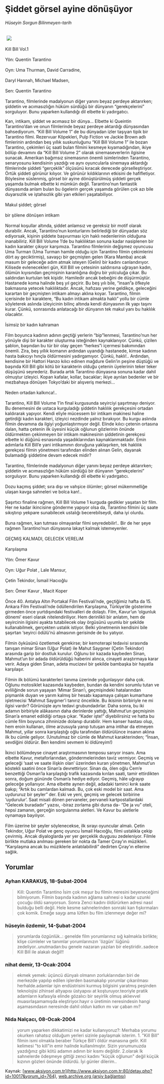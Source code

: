 # Şiddet görsel ayine dönüşüyor

*Hüseyin Sorgun Bilinmeyen-tarih*

<div>
 <font>
  <img border="0" height="1" src="/web/20040702051306im_/http://www.aksiyon.com.tr/images/blank.gif"/>
 </font>
 <font class="content">
  <p>
   <img border="0" hspace="5" src="http://web.archive.org/web/20040702051306im_/http://www.aksiyon.com.tr/resim/474/68.jpg" vspace="5"/>
  </p>
 </font>
 <font class="content">
  Kill Bill Vol.1
  <br>
   <br/>
   Yön: Quentin Tarantino
   <br/>
   <br/>
   Oyn: Uma Thurman, David Carradine,
   <br/>
   <br/>
   Daryl Hannah, Michael Madsen,
   <br/>
   <br/>
   Sen: Quentin Tarantino
   <br/>
   <br/>
   Tarantino, filmlerinde madalyonun diğer yanını beyaz perdeye aktarırken; şiddetin ve acımasızlığın hüküm sürdüğü bir dünyanın “gerekçelerini” sorguluyor. Bunu yaparken kullandığı dil elbette ki yadırgatıcı.
  </br>
 </font>
 <p>
  <font class="content">
   Kan, intikam, şiddet ve acımasız bir dünya…  Elbette ki Queintin Tarantino’dan ve onun filmlerinde beyaz perdeye aktardığı dünyasından bahsediyorum. “Kill Bill Volume 1” de bu dünyadan izler taşıyan tipik bir Tarantino filmi. Rezervuar Köpekleri, Pulp Fiction ve Jackie Brown adlı fimlerinin ardından beş yıllık suskunluğunu “Kill Bill Volume 1” ile bozan Tarantino, çekimleri üç saati bulan filmini kesmeye kıyamadığından, ikiye bölüp devamını da “Kill Bill Volume 2” olarak sinemaseverlerin ilgisine sunacak. Amerikan bağımsız sinemasının önemli isimlerinden Tarantino, senaryosunu kendisinin yazdığı ve aynı oyuncularla sinemaya aktardığı filmlerinde şiddeti “gerçeklik” ölçüsünü kıracak derecede görselleştiriyor. Örtük şiddeti görünür kılıyor. Ve görünür kıldıklarının etkisini de hafifletiyor. Böylesine süslenmiş, görsel bir ayine dönüştürülmüş şiddeti gerçek yaşamda bulmak elbette ki mümkün değil. Tarantino’nun fantastik dünyasında anlam bulan bu ögelerin gerçek yaşamda görülen çok azı bile duyarsızlık ve iştahsızlık gibi yan etkileri yaşatabiliyor.
   <br/>
   <br/>
   Makul şiddet; görsel
   <br/>
   <br/>
   bir şölene dönüşen intikam
   <br/>
   <br/>
   Normal koşullar altında, şiddet anlamsız ve gereksiz bir motif olarak durabilir. Ancak, Tarantino’nun konturlarını belirlediği bir dünyadan söz ediyorsak, kişinin şiddete başvurması için haklı nedenlerinin olduğuna inanabiliriz. Kill Bill Volume 1’de bu haklılıktan sonuna kadar nasiplenen bir kadın karakter çıkıyor karşımıza. Tarantino filmlerinin değişmez oyuncusu Uma Turman (Uma Turman hamile olduğu için Tarantino filmin çekimlerini dört ay geciktirmiş), savaşçı bir geçmişten gelen (Kara Mamba) ancak masum bir geleceğe adım atmak isteyen (Gelin) bir kadını canlandırıyor. Kilisede evlenecekleri gün, Kill Bill ve çetesinin saldırısına uğrayan kadın, ölümün kıyısından geçmişinin karanlığına doğru bir yolculuğa çıkar. Bu saldırıdan kurtulan tek kişidir. Hamiledir ancak bebeğini de düşürmüştür. Hastanede koma halinde beş yıl geçirir. Bu beş yılı bile, “insan”a öfkeyle bakmasına yetecek haklılıktadır. Ancak, hafızası yerine geldikçe, geleceğini karartan bir geçmişten intikam almayı aklına koyar. Tarantino, filmin içerisinde bir karaktere, “Bu kadın intikam almakta haklı” yollu bir cümle söyleterek aslında izleyicinin bilinç altında kendi dünyasının ilk yapı taşını kurar. Çünkü, sonrasında anlatacağı bir dünyanın tek makul yanı bu haklılık olacaktır.
   <br/>
   <br/>
   İsimsiz bir kadın kahraman
   <br/>
   <br/>
   Film boyunca kadının adının geçtiği yerlerin “bip”lenmesi, Tarantino’nun her yönüyle dişi bir karakter oluşturma isteğinden kaynaklanıyor. Çünkü, çizilen şablon, başından bu tür bir olay geçen “herkes”i içermesi bakımından önemli. Zira, beş yıllık komanın ardından uyandığı hastanede, kimse kadının hasta bakıcıyı hınçla öldürmesini yadırgamıyor. Çünkü, haklı!.. Ardından, kendisine bir Hattori Hanzo kılıcı edinen mağdure Gelin’in peşine düştüğü ve başında Kill Bill gibi kötü bir karakterin olduğu çetenin üyelerinin teker teker düşüşünü seyrederiz. Burada artık Tarantino dünyasına sonuna kadar dahil olmuştur izleyici. Kopan kafalar, kollar, bacaklar; ikiye ayrılan bedenler ve bir mezbahaya dönüşen Tokyo’daki bir alışveriş merkezi…
   <br/>
   <br/>
   Neden ortadan kalkınca!..
   <br/>
   <br/>
   Tarantino, Kill Bill Volume 1’in final kurgusunda seyirciyi şaşırtmayı deniyor. Bu denemesini de ustaca kurguladığı şiddetin haklılık gerekçesini ortadan kaldırarak yapıyor. Kendi eliyle mücessem bir intikam makinesi haline getirdiği kadın karakteri, izleyici nezdinde yalnız bırakıyor. Bu kurgu aslında filmin devamına da ilgiyi yoğunlaştırmıyor değil. Elinde kılıcı çetenin ortasına dalan, hatta çetenin ilk üyesini küçük oğlunun gözlerinin önünde öldürmekten çekinmeyen bir intikam makinesinin şiddetinin gerekçesi elbette ki düğünü esnasında yaşadıklarından kaynaklanmaktadır. Emin adımlarla Kill Bill’e yani intikamının doruğuna yaklaşırken, tek haklılık gerekçesi filmin yönetmeni tarafından elinden alınan Gelin, dayanak bulamadığı şiddetine devam edecek midir?
   <br/>
   <br/>
   Tarantino, filmlerinde madalyonun diğer yanını beyaz perdeye aktarırken; şiddetin ve acımasızlığın hüküm sürdüğü bir dünyanın “gerekçelerini” sorguluyor. Bunu yaparken kullandığı dil elbette ki yadırgatıcı.
   <br/>
   <br/>
   Dozu kaçmış şiddet; sıra dışı ve vahşice ölümler; görsel mükemmelliğe ulaşan kavga sahneleri ve bolca kan!..
   <br/>
   <br/>
   Şaşırtıcı finaline rağmen, Kill Bill Volume 1 kurguda gedikler yaşatan bir film. Her ne kadar ikincisine gönderme yapıyor olsa da, Tarantino filmini üç saate sıkıştırıp yekpare sunabilecek ustalığı becerebilseydi, daha iyi olurdu.
   <br/>
   <br/>
   Buna rağmen, kan tutması olmayanlar filmi seyredebilir!.. Bir de her şeye rağmen Tarantino’nun dünyasına lakayt kalmak istemeyenler.
   <br/>
   <br/>
   GEÇMiŞ KALMADI, GELECEK VERELiM
   <br/>
   <br/>
   Karşılaşma
   <br/>
   <br/>
   Yön: Ömer Kavur
   <br/>
   <br/>
   Oyn: Uğur Polat , Lale Mansur,
   <br/>
   <br/>
   Çetin Tekindor, İsmail Hacıoğlu
   <br/>
   <br/>
   Sen: Ömer Kavur , Macit Koper
   <br/>
   <br/>
   Önce 40. Antalya Altın Portakal Film Festivali’nde, geçtiğimiz hafta da 15. Ankara Film Festivali’nde ödüllendirilen Karşılaşma, Türkiye’de gösterime girmeden önce yurtdışındaki festivalleri de dolaştı. Film, Kavur’un ‘olgunluk dönemi’ eseri olarak nitelendiriliyor. Hem derinlikli bir anlatım, hem de seyircinin ilgisini ayakta tutabilecek olay örgüsünü uyumlu bir şekilde kullanabilmek, gerçekten ustalık istiyor. Belki yönetmenin kendisini bile şaşırtan ‘seyirci ödülü’nü almasının gerisinde de bu yatıyor.
   <br/>
   <br/>
   Filmin öyküsünü özetlemek gerekirse; bir kemoterapi tedavisi sırasında tanışan mimar Sinan (Uğur Polat) ile Mahut Saygıner (Çetin Tekindor) arasında garip bir dostluk kurulur. Oğlunu bir kazada kaybeden Sinan, Mahmut’un bir adada öldürüldüğü haberini alınca, cinayeti araştırmaya karar verir. Adaya giden Sinan, adeta mucizevi bir şekilde bambaşka bir hayatla karşılaşır.
   <br/>
   <br/>
   Filmin ilk bölümü karakterleri tanıma üzerinde yoğunlaşıyor daha çok. Oğlunu motosiklet kazasında kaybeden, bundan da kendini sorumlu tutan ve evliliğinde sorun yaşayan ‘Mimar Sinan’ı, geçmişindeki hatalarından pişmanlık duyan ve yarım kalmış bir hesabı kapamaya çalışan kumarhane işletmecisi ‘Mahmut Saygıner’i tanırız öncelikle. Bu ikisinin birbiriyle ne mi ilgisi vardır? Görünüşte aynı tedavi grubundadırlar. Daha sonra, bu iki adamın birbiriyle alâkasının daha derinlerde yattığı, Mahmut’un geçmişinin Sinan’a emanet edildiği ortaya çıkar. “Kader işte!” diyebilirsiniz ve hatta bu cümle film boyunca zihninizde dolanıp durabilir. Hem kanser hastası olup, hem eroin kullanan, ölme arzusuyla yanıp tutuşan ama intihar da etmeyen Mahmut, yıllar sonra karşılaştığı oğlu tarafından öldürülünce insanın aklına ilk bu cümle geliyor. (Unutulmaz bir cümle de Mahmut karakterinden; “İnsan, sevdiğini öldürür. Ben kendimi sevmem ki öldüreyim!)
   <br/>
   <br/>
   İkinci bölümdeyse cinayet araştırmasının temposu sarıyor insanı. Ama elbette Kavur, metaforlarından, göndermelerinden taviz vermiyor. Geçmiş ve geleceği ‘saat ve saate ilişkin olan’ üzerinden kuran yönetmen, Mahmut’un köstekli saatini önce Sinan’a devrettiriyor. Sinan da, ölen oğlu Cem’e benzettiği Osman’la karşılaştığı trafik kazasında kırılan saati, tamir ettirdikten sonra, doğum gününde Osman’a hediye ediyor. Geçmiş, hâle uğrayıp geleceğe yollanıyor. Ama elbette aynen değil, adadaki tamirci kırık saate bakıp; “Artık bu camlardan kalmadı. Bu, çok eski model bir saat. Ama uydururuz bir şeyler” der. Eski ve yeni, geçmiş ve gelecek birbirine ‘uydurulur’. Saat misali dönen pervaneler, pervaneli kartpostallardaki “Gelecek buradadır” yazısı, -biraz zorlama gibi dursa da- “De ja vu” oteli, hepsi zamanın, gerçeğin sorgulanma aletleri. Ve Kavur bu aletlerle oynamaya bayılıyor.
   <br/>
   <br/>
   Film üzerine bir şeyler söylenecekse, ilk sırayı oyuncular almalı. Çetin Tekindor, Uğur Polat ve genç oyuncu İsmail Hacıoğlu, filmi ustalıkla çekip çevirmiş. Ancak diyaloglarda yer yer gerçeklik duygusu zedeleniyor. Filmle birlikte mutlaka anılması gereken bir nokta da Tamer Çıray’ın müzikleri. “Karşılaşma ancak bu müziklerle anlatılabilirdi” dedirten Çıray’ın ellerine sağlık.
  </font>
 </p>
</div>


## Yorumlar

### Ayhan KARAKUŞ, 18-Şubat-2004
> Kill: 
> Quentin Tarantino İsim çok meşur bu filmin neresini beyeneceğimi bilmiyorum. Filmin başında kadının ağlama sahnesi o kadar uzunki çocuğu öldü sanıyorsun. Sonra Zenci kadını öldürürken adresi nasıl bulduğu belli değil. Hele kesme sahnelerinden sonraki kan fışkırmaları çok komik. Emeğe saygı ama lütfen bu film izlenmeye değer mi?

### hüseyin özdemir, 14-Şubat-2004
> yorumlarda özgünlük..: 
> genelde film yorumlarınız sığ kalmakla birlikte; klişe cümleler ve tanımlar yorumlarınızın 'özgün' lüğünü zedeliyor..unutmadan:bu genele nazaran yazılan bir eleştiridir..sadece Kill Bill ile alakalı değil!!

### nihat demir, 13-Ocak-2004
> ekmek yemek: 
> üçüncü dünyalı olmanın zorluklarından biri de merkezde yapılıp edilen işlerden basmakalıp yorumlar çıkarılması herhalde.adamlar işin endüstrisini kurmuş bilgisini yaratmış peşinden teknolojisi zihinsel altyapısı üstyapısı at koşturuyor.teoriyle pratik adamların kafasıyla elinde gözalıcı bir seyirlik olmuş aklıevvel muasırlaşamamışda eleştiriyor.hayır o üretimin neresindesin hangi aşamasındasın neresinde dahil oldun  katkın mı var  çaban mı?

### Nida Nalçacı, 08-Ocak-2004
> yorum yaparken dikkatimizi ne kadar kullanıyoruz?: 
> Merhaba yorumu okurken rahatsız olduğum yerleri sizinle paylaşmak isterim. 1. "Kill Bill" filmin ismi olmakla beraber Türkçe Bill'i öldür manasına gelir. Kill kelimesi "to kill"in emir hailnde kullanılmıştır. Sizin yorumunuzda yazdığınız gibi kötü adamın adının bir kısmı değildir. 2.olarak lk sahnelerde ödeşmeye  gittiği zenci kadını "küçük oğlunun" değil küçük kızının gözleri önünde öldürdü.   İyi günler dilerim..

Kaynak: [www.aksiyon.com.tr](http://www.aksiyon.com.tr:80/detay.php?id=10017&yorum_id=764), [web.archive.org (arşiv bağlantısı)](http://web.archive.org/web/20040702051306/http://www.aksiyon.com.tr:80/detay.php?id=10017&yorum_id=764)
